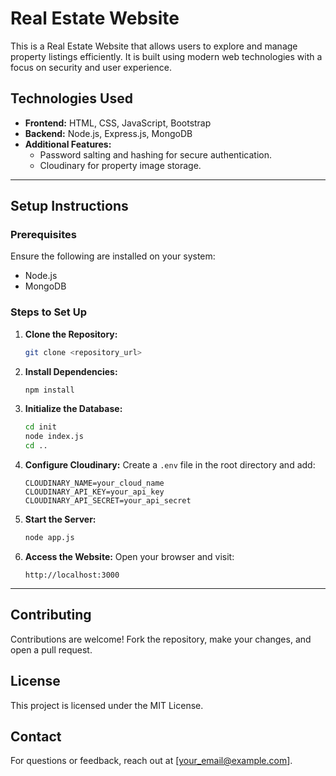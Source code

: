 # Real Estate Website

This is a Real Estate Website that allows users to explore and manage property listings efficiently. It is built using modern web technologies with a focus on security and user experience.

## Technologies Used
- **Frontend:** HTML, CSS, JavaScript, Bootstrap
- **Backend:** Node.js, Express.js, MongoDB
- **Additional Features:**
  - Password salting and hashing for secure authentication.
  - Cloudinary for property image storage.

---

## Setup Instructions

### Prerequisites
Ensure the following are installed on your system:
- Node.js
- MongoDB

### Steps to Set Up
1. **Clone the Repository:**
   ```bash
   git clone <repository_url>
   ```

2. **Install Dependencies:**
   ```bash
   npm install
   ```

3. **Initialize the Database:**
   ```bash
   cd init
   node index.js
   cd ..
   ```

4. **Configure Cloudinary:**
   Create a `.env` file in the root directory and add:
   ```env
   CLOUDINARY_NAME=your_cloud_name
   CLOUDINARY_API_KEY=your_api_key
   CLOUDINARY_API_SECRET=your_api_secret
   ```

5. **Start the Server:**
   ```bash
   node app.js
   ```

6. **Access the Website:**
   Open your browser and visit:
   ```
   http://localhost:3000
   ```

---

## Contributing
Contributions are welcome! Fork the repository, make your changes, and open a pull request.

## License
This project is licensed under the MIT License.

## Contact
For questions or feedback, reach out at [your_email@example.com].


